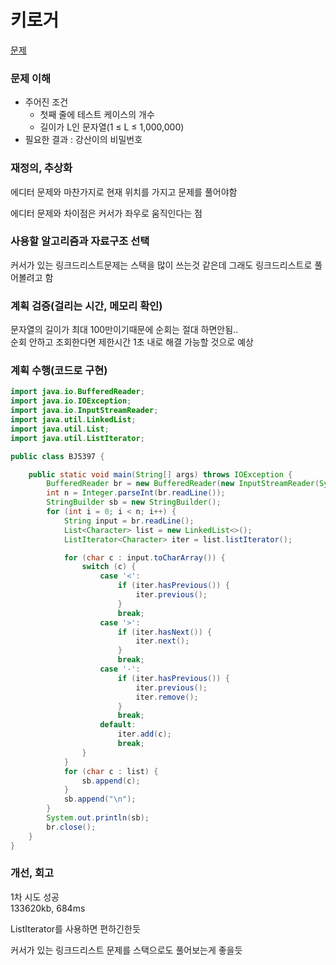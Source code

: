 # 키로거
[문제](https://www.acmicpc.net/problem/5397)

### 문제 이해
- 주어진 조건  
  - 첫째 줄에 테스트 케이스의 개수  
  - 길이가 L인 문자열(1 ≤ L ≤ 1,000,000)  
- 필요한 결과 : 강산이의 비밀번호  

### 재정의, 추상화
에디터 문제와 마찬가지로 현재 위치를 가지고 문제를 풀어야함  

에디터 문제와 차이점은 커서가 좌우로 움직인다는 점  

### 사용할 알고리즘과 자료구조 선택
커서가 있는 링크드리스트문제는 스택을 많이 쓰는것 같은데 그래도 링크드리스트로 풀어볼려고 함  

### 계획 검증(걸리는 시간, 메모리 확인)
문자열의 길이가 최대 100만이기때문에 순회는 절대 하면안됨..  
순회 안하고 조회한다면 제한시간 1초 내로 해결 가능할 것으로 예상  

### 계획 수행(코드로 구현)
```java
import java.io.BufferedReader;
import java.io.IOException;
import java.io.InputStreamReader;
import java.util.LinkedList;
import java.util.List;
import java.util.ListIterator;

public class BJ5397 {

    public static void main(String[] args) throws IOException {
        BufferedReader br = new BufferedReader(new InputStreamReader(System.in));
        int n = Integer.parseInt(br.readLine());
        StringBuilder sb = new StringBuilder();
        for (int i = 0; i < n; i++) {
            String input = br.readLine();
            List<Character> list = new LinkedList<>();
            ListIterator<Character> iter = list.listIterator();

            for (char c : input.toCharArray()) {
                switch (c) {
                    case '<':
                        if (iter.hasPrevious()) {
                            iter.previous();
                        }
                        break;
                    case '>':
                        if (iter.hasNext()) {
                            iter.next();
                        }
                        break;
                    case '-':
                        if (iter.hasPrevious()) {
                            iter.previous();
                            iter.remove();
                        }
                        break;
                    default:
                        iter.add(c);
                        break;
                }
            }
            for (char c : list) {
                sb.append(c);
            }
            sb.append("\n");
        }
        System.out.println(sb);
        br.close();
    }
}

```
### 개선, 회고
1차 시도 성공  
133620kb, 684ms  

ListIterator를 사용하면 편하긴한듯  

커서가 있는 링크드리스트 문제를 스택으로도 풀어보는게 좋을듯  